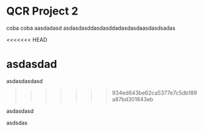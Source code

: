 # QCR Project 2


coba coba
aasdadasd
asdasdasddasdasddadasdasdaasdasdsadas


<<<<<<< HEAD

asdasdad
=======
asdasdasdasd
>>>>>>> 934ed643be62ca5377e7c5db189a87bd301843eb

asdasdasd


asdsdas